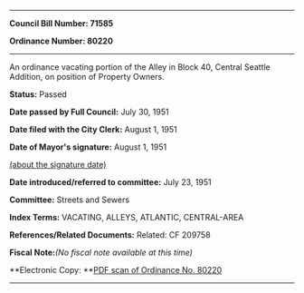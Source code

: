 

********

**Council Bill Number: 71585**
   
**Ordinance Number: 80220**
********

 An ordinance vacating portion of the Alley in Block 40, Central Seattle Addition, on position of Property Owners.

**Status:** Passed
   
**Date passed by Full Council:** July 30, 1951
   
**Date filed with the City Clerk:** August 1, 1951
   
**Date of Mayor's signature:** August 1, 1951
   
[(about the signature date)](/~public/approvaldate.htm)
   
   
   
**Date introduced/referred to committee:** July 23, 1951
   
**Committee:** Streets and Sewers
   
   
**Index Terms:** VACATING, ALLEYS, ATLANTIC, CENTRAL-AREA

**References/Related Documents:** Related: CF 209758

**Fiscal Note:**_(No fiscal note available at this time)_

**Electronic Copy: **[PDF scan of Ordinance No. 80220](/~archives/Ordinances/Ord_80220.pdf)

********

